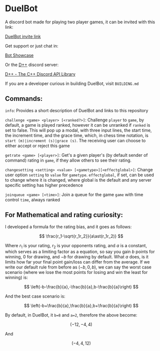 # DuelBot

A discord bot made for playing two player games, it can be invited with this link:

[DuelBot invite link](https://discord.com/api/oauth2/authorize?client_id=1053701904787570820&permissions=28032446758000&scope=bot)

Get support or just chat in:

[Bot Showcase](https://discord.gg/KaFpXjTH)

Or the [D++](https://dpp.dev/index.html) discord server:

[D++ - The C++ Discord API Library](https://discord.gg/dpp)



If you are a developer curious in building DuelBot, visit `BUILDING.md`

## Commands:

`info`: Provides a short description of DuelBot and links to this repository

`challenge <game> <player> [<ranked?>]`: Challenge `player` to `game`, by default, a game is played ranked, however it can be unranked if `ranked` is set to false. This will pop up a modal, with three input lines, the start time, the increment time, and the grace time, which, in chess time notation, is `start (m)|increment (s)|grace (s)`. The receiving user can choose to either accept or reject this game

`getrate <game> [<player>]`: Get's a given player's (by default sender of command) rating in `game`, if they allow others to see their rating.

`changesetting <setting> <value> [<gametype>][<effectglobal>]`: Change user option `setting` to `value` for `gametype`. `effectglobal`, if set, can be used to change where it is changed, where global is the default and any server specific setting has higher precedence 

`joinqueue <game> [<time>]`: Join a queue for the game `game`  with time control `time`, always ranked



## For Mathematical and rating curiosity:

I developed a formula for the rating bias, and it goes as follows:

$$
\frac{r_1-\sqrt{r_1r_2}}{a\ast(r_1r_2)}
$$

Where $r_1$ is your rating, $r_2$ is your opponents rating, and $a$ is a constant, which serves as a limiting factor as a equation, so say you gain $b$ points for winning, $0$ for drawing, and $-b$ for drawing by default. What $a$ does, is it limits how far your final point gain/loss can differ from the average. If we write our default rule from before as $(-b,0,b)$, we can say the worst case scenario (where we lose the most points for losing and win the least for winning) is:

$$
\left(-b-\frac{b}{a},-\frac{b}{a},b-\frac{b}{a}\right)
$$

And the best case scenario is:

$$
\left(-b+\frac{b}{a},\frac{b}{a},b+\frac{b}{a}\right)
$$

By default, in DuelBot, it `b=8` and `a=2`, therefore the above become:

$$
(-12,-4,4)
$$

And

$$
(-4,4,12)
$$
